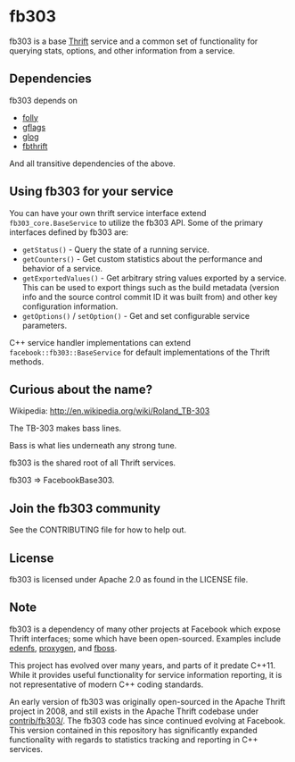 # fb303

fb303 is a base [Thrift](https://github.com/facebook/fbthrift) service
and a common set of functionality for querying stats, options, and
other information from a service.

## Dependencies

fb303 depends on
* [folly](https://github.com/facebook/folly)
* [gflags](https://gflags.github.io/gflags/)
* [glog](https://github.com/google/glog)
* [fbthrift](https://github.com/facebook/fbthrift)

And all transitive dependencies of the above.

## Using fb303 for your service

You can have your own thrift service interface extend `fb303_core.BaseService` to
utilize the fb303 API. Some of the primary interfaces defined by fb303 are:
* `getStatus()` - Query the state of a running service.
* `getCounters()` - Get custom statistics about the performance and behavior of
a service.
* `getExportedValues()` - Get arbitrary string values exported by a service.
This can be used to export things such as the build metadata (version info and
the source control commit ID it was built from) and other key configuration
information.
* `getOptions()` / `setOption()` - Get and set configurable service parameters.

C++ service handler implementations can extend `facebook::fb303::BaseService` for
default implementations of the Thrift methods.

## Curious about the name?

Wikipedia: http://en.wikipedia.org/wiki/Roland_TB-303

The TB-303 makes bass lines.

Bass is what lies underneath any strong tune.

fb303 is the shared root of all Thrift services.

fb303 ⇒ FacebookBase303.

## Join the fb303 community

See the CONTRIBUTING file for how to help out.

## License

fb303 is licensed under Apache 2.0 as found in the LICENSE file.

## Note

fb303 is a dependency of many other projects at Facebook which expose
Thrift interfaces; some which have been open-sourced. Examples include
[edenfs](https://github.com/facebook/sapling),
[proxygen](https://github.com/facebook/proxygen), and
[fboss](https://github.com/facebook/fboss).

This project has evolved over many years, and parts of it predate
C++11. While it provides useful functionality for service information
reporting, it is not representative of modern C++ coding standards.

An early version of fb303 was originally open-sourced in the Apache
Thrift project in 2008, and still exists in the Apache Thrift codebase
under
[contrib/fb303/](https://github.com/apache/thrift/tree/master/contrib/fb303).
The fb303 code has since continued evolving at Facebook.  This version
contained in this repository has significantly expanded functionality
with regards to statistics tracking and reporting in C++ services.
